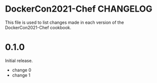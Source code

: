 # DockerCon2021-Chef CHANGELOG

This file is used to list changes made in each version of the DockerCon2021-Chef cookbook.

# 0.1.0

Initial release.

- change 0
- change 1

